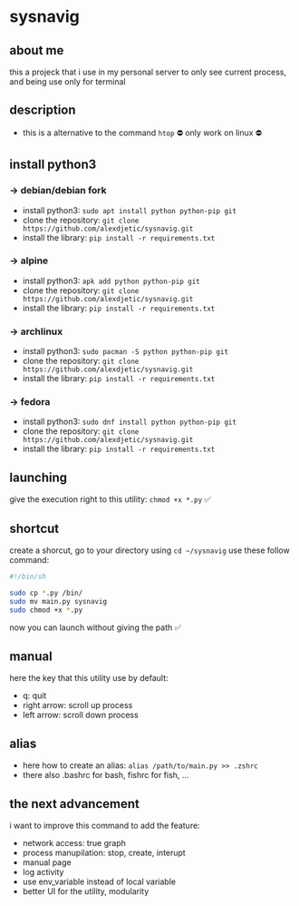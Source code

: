 # sysnavig

## about me
this a projeck that i use in my personal server to only see current process, and being use only for terminal  

## description
- this is a alternative to the command `htop`
⛔ only work on linux ⛔

## install python3

### → debian/debian fork
- install python3: `sudo apt install python python-pip git`
- clone the repository: `git clone https://github.com/alexdjetic/sysnavig.git`
- install the library: `pip install -r requirements.txt`

### → alpine
- install python3: `apk add python python-pip git`
- clone the repository: `git clone https://github.com/alexdjetic/sysnavig.git`
- install the library: `pip install -r requirements.txt`

### → archlinux
- install python3: `sudo pacman -S python python-pip git`
- clone the repository: `git clone https://github.com/alexdjetic/sysnavig.git`
- install the library: `pip install -r requirements.txt`

### → fedora
- install python3: `sudo dnf install python python-pip git`
- clone the repository: `git clone https://github.com/alexdjetic/sysnavig.git`
- install the library: `pip install -r requirements.txt`

## launching
give the execution right to this utility: `chmod +x *.py` ✅

## shortcut
create a shorcut, go to your directory using `cd ~/sysnavig`
use these follow command:
```zsh
#!/bin/sh

sudo cp *.py /bin/
sudo mv main.py sysnavig
sudo chmod +x *.py
```
now you can launch without giving the path ✅

## manual
here the key that this utility use by default:
- q: quit
- right arrow: scroll up process
- left arrow: scroll down process

## alias
- here how to create an alias: `alias /path/to/main.py >> .zshrc`
- there also .bashrc for bash, fishrc for fish, ...

## the next advancement
i want to improve this command to add the feature:
- network access: true graph
- process manupilation: stop, create, interupt
- manual page
- log activity
- use env_variable instead of local variable 
- better UI for the utility, modularity

